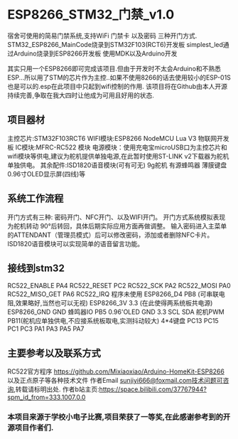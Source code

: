 # ESP8266_STM32_门禁_v1.0
宿舍可使用的简易门禁系统,支持WiFi 门禁卡 以及密码 三种开门方式.
STM32_ESP8266_MainCode烧录到STM32F103(RCT6)开发板
simplest_led通过Arduino烧录到ESP8266开发板
使用MDK以及Arduino开发 

其实只用一个ESP8266即可完成该项目.但由于开发时不太会Arduino和不熟悉ESP...所以用了STM的芯片作为主控..如果不使用8266的话去使用较小的ESP-01S也是可以的.esp在此项目中只起到wifi控制的作用.
该项目将在Github由本人开源持续完善,争取在我大四时让他成为可用且好用的状态.

## 项目器材
主控芯片:STM32F103RCT6
WIFI模块:ESP8266 NodeMCU Lua V3 物联网开发板
IC模块:MFRC-RC522 模块
电源模块：使用充电宝microUSB口为主控芯片和wifi模块等供电,建议为舵机提供单独电源,在此暂时使用ST-LINK v2下载器为舵机单独供电。
其余配件:ISD1820语音模块(可有可无) 9g舵机 有源蜂鸣器 薄膜键盘 0.96寸OLED显示屏(四线)等 

## 系统工作流程
开门方式有三种: 密码开门、NFC开门、以及WIFI开门。
开门方式系统模拟表现为舵机转动 90°后转回，具体后期实际应用方面再做调整。
输入密码进入主菜单的ATTENDANT（管理员模式）后可以修改密码，添加或者删除NFC卡片。
ISD1820语音模块可以实现简单的语音留言功能。

## 接线到stm32
RC522_ENABLE  	PA4
RC522_RESET 	PC2
RC522_SCK 	PA2
RC522_MOSI 	PA0
RC522_MISO_GET 	PA6
RC522_IRQ 	程序未使用
ESP8266_D4 	PB8 (可串联电阻,效果略好,当然也可以无视)
ESP8266_3V	3.3 (在此使得两系统板共电源)
ESP8266_GND	GND
蜂鸣器IO		PB5
0.96'OLED	GND 3.3 SCL SDA
舵机PWM		PB11(舵机应单独供电,不应接系统板取电,实测抖动较大)
4*4键盘		PC13 PC15 PC1 PC3 PA1 PA3 PA5 PA7 

## 主要参考以及联系方式
RC522官方程序
https://github.com/Mixiaoxiao/Arduino-HomeKit-ESP8266
以及正点原子等各种技术文件
作者Email sunjiyi666@foxmail.com技术问题可咨询,转载请标明出处.
作者b站主页:https://space.bilibili.com/37767944?spm_id_from=333.1007.0.0

### 本项目来源于学校小电子比赛,项目荣获了一等奖,在此感谢参考到的开源项目作者们.
